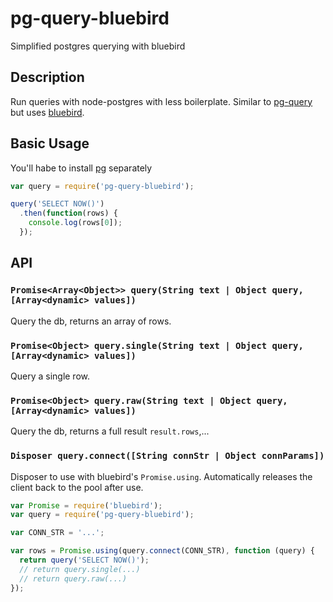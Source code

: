 # pg-query-bluebird
Simplified postgres querying with bluebird

## Description

Run queries with node-postgres with less boilerplate.
Similar to [pg-query](https://www.npmjs.com/package/pg-query) but uses [bluebird](https://www.npmjs.com/package/bluebird).

## Basic Usage

You'll habe to install [pg](https://www.npmjs.com/package/pg) separately

```js
var query = require('pg-query-bluebird');

query('SELECT NOW()')
  .then(function(rows) {
    console.log(rows[0]);
  });
```

## API

### `Promise<Array<Object>> query(String text | Object query, [Array<dynamic> values])`

Query the db, returns an array of rows.

### `Promise<Object> query.single(String text | Object query, [Array<dynamic> values])`

Query a single row.

### `Promise<Object> query.raw(String text | Object query, [Array<dynamic> values])`

Query the db, returns a full result `result.rows`,...

### `Disposer query.connect([String connStr | Object connParams])`

Disposer to use with bluebird's `Promise.using`. Automatically releases the client back to the pool after use.

```js
var Promise = require('bluebird');
var query = require('pg-query-bluebird');

var CONN_STR = '...';

var rows = Promise.using(query.connect(CONN_STR), function (query) {
  return query('SELECT NOW()');
  // return query.single(...)
  // return query.raw(...)
});
```
